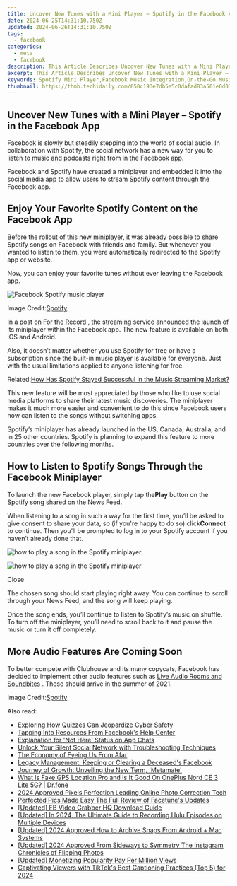 ```yaml
---
title: Uncover New Tunes with a Mini Player – Spotify in the Facebook App
date: 2024-06-25T14:31:10.750Z
updated: 2024-06-26T14:31:10.750Z
tags:
  - facebook
categories:
  - meta
  - facebook
description: This Article Describes Uncover New Tunes with a Mini Player – Spotify in the Facebook App
excerpt: This Article Describes Uncover New Tunes with a Mini Player – Spotify in the Facebook App
keywords: Spotify Mini Player,Facebook Music Integration,On-the-Go Music Playback,Facebook Spotify App,Discover New Music on Social Media,Spotify-Enhanced Facebook Experience,Social Music Streaming Mini Player
thumbnail: https://thmb.techidaily.com/850c193e7db5e5c0dafad83a501e0d012a7f8ab4be61e59f0459fea3e866d702.png
---
```


## Uncover New Tunes with a Mini Player – Spotify in the Facebook App

 Facebook is slowly but steadily stepping into the world of social audio. In collaboration with Spotify, the social network has a new way for you to listen to music and podcasts right from in the Facebook app.

 Facebook and Spotify have created a miniplayer and embedded it into the social media app to allow users to stream Spotify content through the Facebook app.

## Enjoy Your Favorite Spotify Content on the Facebook App

 Before the rollout of this new miniplayer, it was already possible to share Spotify songs on Facebook with friends and family. But whenever you wanted to listen to them, you were automatically redirected to the Spotify app or website.

 Now, you can enjoy your favorite tunes without ever leaving the Facebook app.

![Facebook Spotify music player](https://static1.makeuseofimages.com/wordpress/wp-content/uploads/2021/04/spotify-miniplayer.png)

 Image Credit:[Spotify](https://newsroom.spotify.com/2021-04-26/share-explore-and-discover-music-and-podcasts-via-spotify-in-the-facebook-app/)

 In a post on [For the Record](https://newsroom.spotify.com/2021-04-26/share-explore-and-discover-music-and-podcasts-via-spotify-in-the-facebook-app/) , the streaming service announced the launch of its miniplayer within the Facebook app. The new feature is available on both iOS and Android.

 Also, it doesn’t matter whether you use Spotify for free or have a subscription since the built-in music player is available for everyone. Just with the usual limitations applied to anyone listening for free.

 Related:[How Has Spotify Stayed Successful in the Music Streaming Market?](https://www.makeuseof.com/how-spotify-stays-successful-in-music-streaming/)

 This new feature will be most appreciated by those who like to use social media platforms to share their latest music discoveries. The miniplayer makes it much more easier and convenient to do this since Facebook users now can listen to the songs without switching apps.

 Spotify’s miniplayer has already launched in the US, Canada, Australia, and in 25 other countries. Spotify is planning to expand this feature to more countries over the following months.

## How to Listen to Spotify Songs Through the Facebook Miniplayer

 To launch the new Facebook player, simply tap the**Play** button on the Spotify song shared on the News Feed.

 When listening to a song in such a way for the first time, you’ll be asked to give consent to share your data, so (if you're happy to do so) click**Connect** to continue. Then you’ll be prompted to log in to your Spotify account if you haven’t already done that.

![how to play a song in the Spotify miniplayer](https://static1.makeuseofimages.com/wordpress/wp-content/uploads/2021/04/facebook-miniplayer.jpg)

![how to play a song in the Spotify miniplayer](https://static1.makeuseofimages.com/wordpress/wp-content/uploads/2021/04/facebook-miniplayer1.jpg)

Close

 The chosen song should start playing right away. You can continue to scroll through your News Feed, and the song will keep playing.

 Once the song ends, you’ll continue to listen to Spotify’s music on shuffle. To turn off the miniplayer, you’ll need to scroll back to it and pause the music or turn it off completely.

## More Audio Features Are Coming Soon

 To better compete with Clubhouse and its many copycats, Facebook has decided to implement other audio features such as [Live Audio Rooms and Soundbites](https://www.makeuseof.com/facebook-introduces-social-audio-features-compete-clubhouse/) . These should arrive in the summer of 2021.

 Image Credit:[Spotify](https://newsroom.spotify.com/2021-04-26/share-explore-and-discover-music-and-podcasts-via-spotify-in-the-facebook-app/)


<ins class="adsbygoogle"
     style="display:block"
     data-ad-format="autorelaxed"
     data-ad-client="ca-pub-7571918770474297"
     data-ad-slot="1223367746"></ins>



<ins class="adsbygoogle"
     style="display:block"
     data-ad-client="ca-pub-7571918770474297"
     data-ad-slot="8358498916"
     data-ad-format="auto"
     data-full-width-responsive="true"></ins>

<span class="atpl-alsoreadstyle">Also read:</span>
<div><ul>
<li><a href="https://facebook.techidaily.com/exploring-how-quizzes-can-jeopardize-cyber-safety/"><u>Exploring How Quizzes Can Jeopardize Cyber Safety</u></a></li>
<li><a href="https://facebook.techidaily.com/tapping-into-resources-from-facebooks-help-center/"><u>Tapping Into Resources From Facebook's Help Center</u></a></li>
<li><a href="https://facebook.techidaily.com/explanation-for-not-here-status-on-app-chats/"><u>Explanation for 'Not Here' Status on App Chats</u></a></li>
<li><a href="https://facebook.techidaily.com/unlock-your-silent-social-network-with-troubleshooting-techniques/"><u>Unlock Your Silent Social Network with Troubleshooting Techniques</u></a></li>
<li><a href="https://facebook.techidaily.com/the-economy-of-eyeing-us-from-afar/"><u>The Economy of Eyeing Us From Afar</u></a></li>
<li><a href="https://facebook.techidaily.com/legacy-management-keeping-or-clearing-a-deceaseds-facebook/"><u>Legacy Management: Keeping or Clearing a Deceased's Facebook</u></a></li>
<li><a href="https://facebook.techidaily.com/journey-of-growth-unveiling-the-new-term-metamate/"><u>Journey of Growth: Unveiling the New Term, 'Metamate'</u></a></li>
<li><a href="https://fake-location.techidaily.com/what-is-fake-gps-location-pro-and-is-it-good-on-oneplus-nord-ce-3-lite-5g-drfone-by-drfone-virtual-android/"><u>What is Fake GPS Location Pro and Is It Good On OnePlus Nord CE 3 Lite 5G? | Dr.fone</u></a></li>
<li><a href="https://extra-guidance.techidaily.com/2024-approved-pixels-perfection-leading-online-photo-correction-tech/"><u>2024 Approved  Pixels Perfection  Leading Online Photo Correction Tech</u></a></li>
<li><a href="https://vp-tips.techidaily.com/perfected-pics-made-easy-the-full-review-of-facetunes-updates/"><u>Perfected Pics Made Easy  The Full Review of Facetune's Updates</u></a></li>
<li><a href="https://facebook-video-recording.techidaily.com/updated-fb-video-grabber-hq-download-guide/"><u>[Updated] FB Video Grabber  HQ Download Guide</u></a></li>
<li><a href="https://digital-screen-recording.techidaily.com/updated-in-2024-the-ultimate-guide-to-recording-hulu-episodes-on-multiple-devices/"><u>[Updated] In 2024, The Ultimate Guide to Recording Hulu Episodes on Multiple Devices</u></a></li>
<li><a href="https://snapchat-videos.techidaily.com/updated-2024-approved-how-to-archive-snaps-from-android-plus-mac-systems/"><u>[Updated] 2024 Approved  How to Archive Snaps From Android + Mac Systems</u></a></li>
<li><a href="https://instagram-video-files.techidaily.com/updated-2024-approved-from-sideways-to-symmetry-the-instagram-chronicles-of-flipping-photos/"><u>[Updated] 2024 Approved  From Sideways to Symmetry  The Instagram Chronicles of Flipping Photos</u></a></li>
<li><a href="https://facebook-video-share.techidaily.com/updated-monetizing-popularity-pay-per-million-views/"><u>[Updated] Monetizing Popularity  Pay Per Million Views</u></a></li>
<li><a href="https://tiktok-videos.techidaily.com/captivating-viewers-with-tiktoks-best-captioning-practices-top-5-for-2024/"><u>Captivating Viewers with TikTok's Best Captioning Practices (Top 5) for 2024</u></a></li>
</ul></div>
